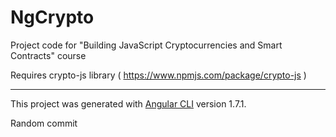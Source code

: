 # NgCrypto
Project code for "Building JavaScript Cryptocurrencies and Smart Contracts" course

Requires crypto-js library ( https://www.npmjs.com/package/crypto-js )

-------------------------------------------------------------------



This project was generated with [Angular CLI](https://github.com/angular/angular-cli) version 1.7.1.

Random commit
